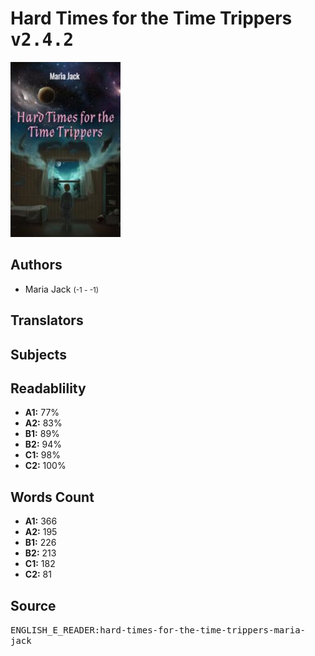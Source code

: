 # Hard Times for the Time Trippers <kbd>v2.4.2</kbd>

![](./cover.medium.jpg "")

## Authors


 - Maria Jack <small>(-1 - -1)</small>

## Translators



## Subjects



## Readablility


 - **A1:** 77%
 - **A2:** 83%
 - **B1:** 89%
 - **B2:** 94%
 - **C1:** 98%
 - **C2:** 100%

## Words Count


 - **A1:** 366
 - **A2:** 195
 - **B1:** 226
 - **B2:** 213
 - **C1:** 182
 - **C2:** 81

## Source


<kbd>ENGLISH_E_READER:hard-times-for-the-time-trippers-maria-jack</kbd>
